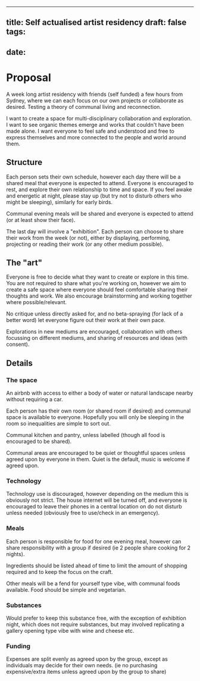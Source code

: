 
---
title: Self actualised artist residency
draft: false
tags:
  - 
date:
---

# Proposal
A week long artist residency with friends (self funded) a few hours from Sydney, where we can each focus on our own projects or collaborate as desired. Testing a theory of communal living and reconnection. 

I want to create a space for multi-disciplinary collaboration and exploration. I want to see organic themes emerge and works that couldn't have been made alone. I want everyone to feel safe and understood and free to express themselves and more connected to the people and world around them. 
## Structure
Each person sets their own schedule, however each day there will be a shared meal that everyone is expected to attend. Everyone is encouraged to rest, and explore their own relationship to time and space. If you feel awake and energetic at night, please stay up (but try not to disturb others who might be sleeping), similarly for early birds. 

Communal evening meals will be shared and everyone is expected to attend (or at least show their face). 

The last day will involve a "exhibition". Each person can choose to share their work from the week (or not), either by displaying, performing, projecting or reading their work (or any other medium possible). 

## The "art"
Everyone is free to decide what they want to create or explore in this time. You are not required to share what you're working on, however we aim to create a safe space where everyone should feel comfortable sharing their thoughts and work. We also encourage brainstorming and working together where possible/relevant. 

No critique unless directly asked for, and no beta-spraying (for lack of a better word) let everyone figure out their work at their own pace. 

Explorations in new mediums are encouraged, collaboration with others focussing on different mediums, and sharing of resources and ideas (with consent). 

## Details

### The space
An airbnb with access to either a body of water or natural landscape nearby without requiring a car. 

Each person has their own room (or shared room if desired) and communal space is available to everyone. Hopefully you will only be sleeping in the room so inequalities are simple to sort out. 

Communal kitchen and pantry, unless labelled (though all food is encouraged to be shared). 

Communal areas are encouraged to be quiet or thoughtful spaces unless agreed upon by everyone in them. Quiet is the default, music is welcome if agreed upon. 

### Technology
Technology use is discouraged, however depending on the medium this is obviously not strict. The house internet will be turned off, and everyone is encouraged to leave their phones in a central location on do not disturb unless needed (obviously free to use/check in an emergency). 

### Meals
Each person is responsible for food for one evening meal, however can share responsibility with a group if desired (ie 2 people share cooking for 2 nights). 

Ingredients should be listed ahead of time to limit the amount of shopping required and to keep the focus on the craft. 

Other meals will be a fend for yourself type vibe, with communal foods available. Food should be simple and vegetarian. 

### Substances
Would prefer to keep this substance free, with the exception of exhibition night, which does not require substances, but may involved replicating a gallery opening type vibe with wine and cheese etc. 

### Funding
Expenses are split evenly as agreed upon by the group, except as individuals may decide for their own needs. (ie no purchasing expensive/extra items unless agreed upon by the group to share)



